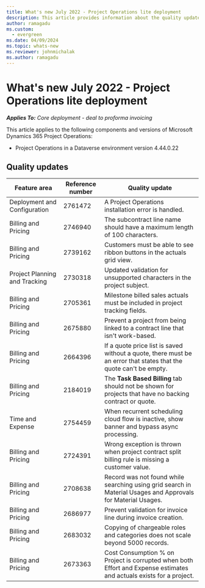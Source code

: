 ```yaml
---
title: What's new July 2022 - Project Operations lite deployment
description: This article provides information about the quality updates that are available in the July 2022 release of Microsoft Dynamics 365 Project Operations lite deployment.
author: ramagadu
ms.custom:
  - evergreen
ms.date: 04/09/2024
ms.topic: whats-new
ms.reviewer: johnmichalak 
ms.author: ramagadu
---
```


# What's new July 2022 - Project Operations lite deployment

_**Applies To:** Core deployment - deal to proforma invoicing_

This article applies to the following components and versions of Microsoft Dynamics 365 Project Operations:

- Project Operations in a Dataverse environment version 4.44.0.22

## Quality updates

| Feature area | Reference number | Quality update |
| --- | --- | --- |
| Deployment and Configuration | 2761472 | A Project Operations installation error is handled. |
| Billing and Pricing | 2746940 | The subcontract line name should have a maximum length of 100 characters. |
| Billing and Pricing | 2739162 | Customers must be able to see ribbon buttons in the actuals grid view. |
| Project Planning and Tracking | 2730318 | Updated validation for unsupported characters in the project subject. |
| Billing and Pricing | 2705361 | Milestone billed sales actuals must be included in project tracking fields. |
| Billing and Pricing | 2675880 | Prevent a project from being linked to a contract line that isn't work-based. |
| Billing and Pricing | 2664396 | If a quote price list is saved without a quote, there must be an error that states that the quote can't be empty. |
| Billing and Pricing | 2184019 | The **Task Based Billing** tab should not be shown for projects that have no backing contract or quote. |
| Time and Expense | 2754459 | When recurrent scheduling cloud flow is inactive, show banner and bypass async processing. |
| Billing and Pricing | 2724391 | Wrong exception is thrown when project contract split billing rule is missing a customer value. |
| Billing and Pricing | 2708638 | Record was not found while searching using grid search in Material Usages and Approvals for Material Usages.|
| Billing and Pricing | 2686977 | Prevent validation for invoice line during invoice creation. |
| Billing and Pricing | 2683032 | Copying of chargeable roles and categories does not scale beyond 5000 records.|
| Billing and Pricing | 2673363 | Cost Consumption % on Project is corrupted when both Effort and Expense estimates and actuals exists for a project. |

